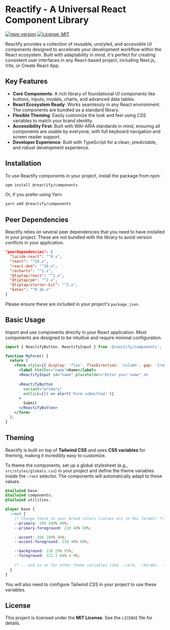 
# Reactify - A Universal React Component Library

[![npm version](https://img.shields.io/npm/v/@reactify/components.svg?style=flat)](https://www.npmjs.com/package/@reactify/components)
[![License: MIT](https://img.shields.io/badge/License-MIT-yellow.svg)](https://opensource.org/licenses/MIT)

Reactify provides a collection of reusable, unstyled, and accessible UI components designed to accelerate your development workflow within the React ecosystem. Built with adaptability in mind, it's perfect for creating consistent user interfaces in any React-based project, including Next.js, Vite, or Create React App.

## Key Features

-   **Core Components**: A rich library of foundational UI components like buttons, inputs, modals, charts, and advanced data tables.
-   **React Ecosystem Ready**: Works seamlessly in any React environment. The components are bundled as a standard library.
-   **Flexible Theming**: Easily customize the look and feel using CSS variables to match your brand identity.
-   **Accessibility First**: Built with WAI-ARIA standards in mind, ensuring all components are usable by everyone, with full keyboard navigation and screen reader support.
-   **Developer Experience**: Built with TypeScript for a clean, predictable, and robust development experience.

## Installation

To use Reactify components in your project, install the package from npm:

```bash
npm install @reactify/components
```

Or, if you prefer using Yarn:

```bash
yarn add @reactify/components
```

## Peer Dependencies

Reactify relies on several peer dependencies that you need to have installed in your project. These are not bundled with the library to avoid version conflicts in your application.

```json
"peerDependencies": {
  "lucide-react": "^0.x",
  "react": "^18.x",
  "react-dom": "^18.x",
  "recharts": "^2.x",
  "@tiptap/react": "^2.x",
  "@tiptap/pm": "^2.x",
  "@tiptap/starter-kit": "^2.x",
  "katex": "^0.16.x"
}
```

Please ensure these are included in your project's `package.json`.

## Basic Usage

Import and use components directly in your React application. Most components are designed to be intuitive and require minimal configuration.

```jsx
import { ReactifyButton, ReactifyInput } from '@reactify/components';

function MyForm() {
  return (
    <form style={{ display: 'flex', flexDirection: 'column', gap: '1rem', maxWidth: '300px' }}>
      <label htmlFor="name">Name</label>
      <ReactifyInput id="name" placeholder="Enter your name" />
      
      <ReactifyButton 
        variant="primary" 
        onClick={() => alert('Form submitted!')}
      >
        Submit
      </ReactifyButton>
    </form>
  );
}
```

## Theming

Reactify is built on top of **Tailwind CSS** and uses **CSS variables** for theming, making it incredibly easy to customize.

To theme the components, set up a global stylesheet (e.g., `src/styles/globals.css`) in your project and define the theme variables inside the `:root` selector. The components will automatically adapt to these values.

```css
@tailwind base;
@tailwind components;
@tailwind utilities;

@layer base {
  :root {
    /* Change these to your brand colors (values are in HSL format) */
    --primary: 209 100% 60%;
    --primary-foreground: 210 40% 98%;

    --accent: 266 100% 46%;
    --accent-foreground: 210 40% 98%;

    --background: 210 29% 95%;
    --foreground: 222.2 84% 4.9%;
    
    /* ...and so on for other theme variables like --card, --border, --destructive, etc. */
  }
}
```

You will also need to configure Tailwind CSS in your project to use these variables.

## License

This project is licensed under the **MIT License**. See the `LICENSE` file for details.
